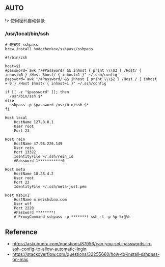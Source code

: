 ## AUTO 

!> 使用密码自动登录

### /usr/local/bin/ssh
```shell
# 先安装 sshpass 
brew install hudochenkov/sshpass/sshpass
```

```shell
#!/bin/zsh

host=$1
#password=`awk "/#Password/ && inhost { print \\\$2 } /Host/ { inhost=0 } /Host $host/ { inhost=1 }" ~/.ssh/config`
password=`awk "/#Password/ && inhost { print \\\$2 } /Host / { inhost = 0 } /Host $host/ { inhost=1 }" ~/.ssh/config`

if [[ -z "$password" ]]; then
  /usr/bin/ssh $*
else
  sshpass -p $password /usr/bin/ssh $*
fi
```

```shell
Host local
    HostName 127.0.0.1
    User root
    Port 23

Host rein
    HostName 47.98.226.149
    User rein
    Port 13322
    IdentityFile ~/.ssh/rein_id
    #Password 1***********0

Host meta
    HostName 10.28.4.2
    User root
    Port 22
    IdentityFile ~/.ssh/meta-just.pem

Host msb1v1
    HostName m.meishubao.com
    User wtf
    Port 2220
    #Password ********!
    # ProxyCommand sshpass -p *******! ssh -t -p %p %r@%h
```


## Reference
* https://askubuntu.com/questions/87956/can-you-set-passwords-in-ssh-config-to-allow-automatic-login
* https://stackoverflow.com/questions/32255660/how-to-install-sshpass-on-mac